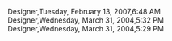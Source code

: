 ﻿Designer,Tuesday, February 13, 2007,6:48 AM  Designer,Wednesday, March 31, 2004,5:32 PM  Designer,Wednesday, March 31, 2004,5:29 PM